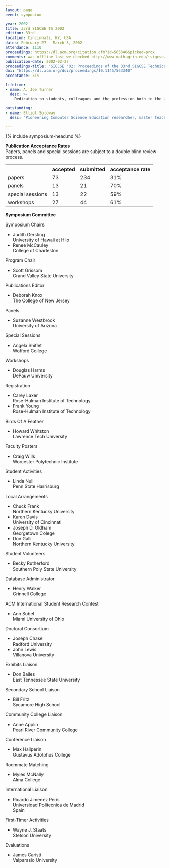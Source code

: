 ```yaml
---
layout: page
event: symposium

year: 2002
title: 33rd SIGCSE TS 2002
edition: 33rd
location: Cincinnati, KY, USA
dates: February 27 - March 3, 2002
attendance: 1110
proceedings: https://dl.acm.org/citation.cfm?id=563340&picked=prox
comments: was offline last we checked http://www.math.grin.edu/~sigcse/2002/
publication-date: 2002-02-27
proceedings-title: "SIGCSE '02: Proceedings of the 33rd SIGCSE Technical Symposium on Computer Science Education"
doi: "https://dl.acm.org/doi/proceedings/10.1145/563340"
acceptance: 31%

lifetime:
- name: A. Joe Turner
  desc: >-
    Dedication to students, colleagues and the profession both in the United States and abroad. Chair or officer in: ACM, ACM Education Board, Curriculum '91 Task Force, Computer Science Accreditation Board, IFIP Working Group 3.2 (University Informatics Education), National Educational Computing Association

outstanding:
- name: Elliot Soloway
  desc: "Pioneering Computer Science Education researcher, master teacher, and eloquent spokesman for educational reform involving computing to our computing colleagues and world at large."

---
```


{% include symposium-head.md %}


**Publication Acceptance Rates**\
Papers, panels and special sessions are subject to a double blind review
process.

 <table class="table table-hover table-sm"><tbody><tr><th> </th>
<th>accepted</th>
<th>submitted</th>
<th>acceptance rate</th>
</tr><tr><td>papers</td>
<td>73</td>
<td>234</td>
<td>31%</td>
</tr><tr><td>panels</td>
<td>13</td>
<td>21</td>
<td>70%</td>
</tr><tr><td>special sessions</td>
<td>13</td>
<td>22</td>
<td>59%</td>
</tr><tr><td>workshops</td>
<td>27</td>
<td>44</td>
<td>61%</td>
</tr></tbody></table>

**Symposium Committee**

Symposium Chairs

-   Judith Gersting\
    University of Hawaii at Hilo
-   Renee McCauley\
    College of Charleston

Program Chair

-   Scott Grissom\
    Grand Valley State University

Publications Editor

-   Deborah Knox\
    The College of New Jersey

Panels

-   Suzanne Westbrook\
    University of Arizona

Special Sessions

-   Angela Shiflet\
    Wofford College

Workshops

-   Douglas Harms\
    DePauw University

Registration

-   Carey Laxer\
    Rose-Hulman Institute of Technology
-   Frank Young\
    Rose-Hulman Institute of Technology

Birds Of A Feather

-   Howard Whitston\
    Lawrence Tech University

Faculty Posters

-   Craig Wills\
    Worcester Polytechnic Institute

Student Activities

-   Linda Null\
    Penn State Harrisburg

Local Arrangements

-   Chuck Frank\
    Northern Kentucky University
-   Karen Davis\
    University of Cincinnati
-   Joseph D. Oldham\
    Georgetown Colege
-   Don Galli\
    Northern Kentucky University

Student Volunteers

-   Becky Rutherford\
    Southern Poly State University

Database Administrator

-   Henry Walker\
    Grinnell College

ACM International Student Research Contest

-   Ann Sobel\
    Miami University of Ohio

Doctoral Consortium

-   Joseph Chase\
    Radford University
-   John Lewis\
    Villanova University

Exhibits Liaison

-   Don Bailes\
    East Tennessee State University

Secondary School Liaison

-   Bill Fritz\
    Sycamore High School

Community College Liaison

-   Anne Applin\
    Pearl River Community College

Conference Liaison

-   Max Hailperin\
    Gustavus Adolphus College

Roommate Matching

-   Myles McNally\
    Alma College

International Liaison

-   Ricardo Jimenez Peris\
    Universidad Politecnica de Madrid\
    Spain

First-Timer Activities

-   Wayne J. Staats\
    Stetson University

Evaluations

-   James Caristi\
    Valparasio University
